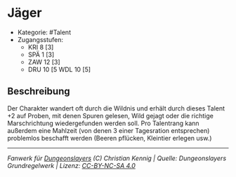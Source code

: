 <!---
Dies ist ein Fanwerk für DUNGEONSLAYERS (C) von Christian Kennig

Quellen:      [Dungeonslayers Grundregelwerk](https://www.f-space.de/ds4/downloads.html)
              [Talentbeschreibungen](https://www.f-space.de/ds4/tools-talentcards.html)
License:      [CC-BY-NC-SA 4.0](https://creativecommons.org/licenses/by-nc-sa/4.0/deed.de)
Richtlinien:  [Fanwerkrichtlinien](https://www.dungeonslayers.net/fanwerk-richtlinien/)
Autor:        Zauberlehrling
-->

  
# Jäger  
- Kategorie: #Talent  
- Zugangsstufen:  
  - KRI 8 [3]  
  - SPÄ 1 [3]  
  - ZAW 12 [3]  
  - DRU 10 [5 WDL 10 [5]  

## Beschreibung  
Der Charakter wandert oft durch die Wildnis und erhält durch dieses Talent +2 auf Proben, mit denen Spuren gelesen, Wild gejagt oder die richtige Marschrichtung wiedergefunden werden soll. Pro Talentrang kann außerdem eine Mahlzeit (von denen 3 einer Tagesration entsprechen) problemlos beschafft werden (Beeren pflücken, Kleintier erlegen usw.)


___  
*Fanwerk für [Dungeonslayers](https://www.dungeonslayers.net/) (C) Christian Kennig | Quelle: Dungeonslayers Grundregelwerk | Lizenz: [CC-BY-NC-SA 4.0](https://creativecommons.org/licenses/by-nc-sa/4.0/deed.de)*  